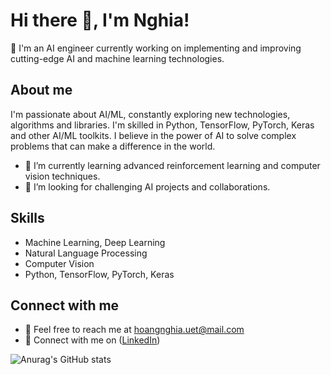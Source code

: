 # Hi there 👋, I'm Nghia!

🔭 I'm an AI engineer currently working on implementing and improving cutting-edge AI and machine learning technologies.

## About me 

I'm passionate about AI/ML, constantly exploring new technologies, algorithms and libraries. I'm skilled in Python, TensorFlow, PyTorch, Keras and other AI/ML toolkits. I believe in the power of AI to solve complex problems that can make a difference in the world.

- 🌱 I’m currently learning advanced reinforcement learning and computer vision techniques.
- 🤔 I’m looking for challenging AI projects and collaborations.

## Skills 

- Machine Learning, Deep Learning
- Natural Language Processing
- Computer Vision
- Python, TensorFlow, PyTorch, Keras


## Connect with me

- 📩 Feel free to reach me at hoangnghia.uet@mail.com
- 💼 Connect with me on ([LinkedIn](https://www.linkedin.com/in/deptraicucmanh/))



![Anurag's GitHub stats](https://github-readme-stats.vercel.app/api?username=Nghiauet&hide=contribs&count_private=True&show_icons=True&theme=tokyonight)
